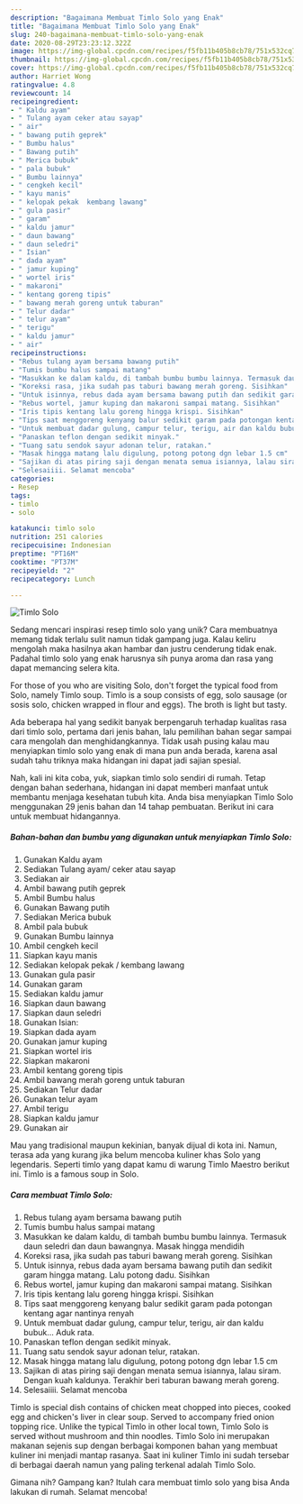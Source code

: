 ```yaml
---
description: "Bagaimana Membuat Timlo Solo yang Enak"
title: "Bagaimana Membuat Timlo Solo yang Enak"
slug: 240-bagaimana-membuat-timlo-solo-yang-enak
date: 2020-08-29T23:23:12.322Z
image: https://img-global.cpcdn.com/recipes/f5fb11b405b8cb78/751x532cq70/timlo-solo-foto-resep-utama.jpg
thumbnail: https://img-global.cpcdn.com/recipes/f5fb11b405b8cb78/751x532cq70/timlo-solo-foto-resep-utama.jpg
cover: https://img-global.cpcdn.com/recipes/f5fb11b405b8cb78/751x532cq70/timlo-solo-foto-resep-utama.jpg
author: Harriet Wong
ratingvalue: 4.8
reviewcount: 14
recipeingredient:
- " Kaldu ayam"
- " Tulang ayam ceker atau sayap"
- " air"
- " bawang putih geprek"
- " Bumbu halus"
- " Bawang putih"
- " Merica bubuk"
- " pala bubuk"
- " Bumbu lainnya"
- " cengkeh kecil"
- " kayu manis"
- " kelopak pekak  kembang lawang"
- " gula pasir"
- " garam"
- " kaldu jamur"
- " daun bawang"
- " daun seledri"
- " Isian"
- " dada ayam"
- " jamur kuping"
- " wortel iris"
- " makaroni"
- " kentang goreng tipis"
- " bawang merah goreng untuk taburan"
- " Telur dadar"
- " telur ayam"
- " terigu"
- " kaldu jamur"
- " air"
recipeinstructions:
- "Rebus tulang ayam bersama bawang putih"
- "Tumis bumbu halus sampai matang"
- "Masukkan ke dalam kaldu, di tambah bumbu bumbu lainnya. Termasuk daun seledri dan daun bawangnya. Masak hingga mendidih"
- "Koreksi rasa, jika sudah pas taburi bawang merah goreng. Sisihkan"
- "Untuk isinnya, rebus dada ayam bersama bawang putih dan sedikit garam hingga matang. Lalu potong dadu. Sisihkan"
- "Rebus wortel, jamur kuping dan makaroni sampai matang. Sisihkan"
- "Iris tipis kentang lalu goreng hingga krispi. Sisihkan"
- "Tips saat menggoreng kenyang balur sedikit garam pada potongan kentang agar nantinya renyah"
- "Untuk membuat dadar gulung, campur telur, terigu, air dan kaldu bubuk... Aduk rata."
- "Panaskan teflon dengan sedikit minyak."
- "Tuang satu sendok sayur adonan telur, ratakan."
- "Masak hingga matang lalu digulung, potong potong dgn lebar 1.5 cm"
- "Sajikan di atas piring saji dengan menata semua isiannya, lalau siram. Dengan kuah kaldunya. Terakhir beri taburan bawang merah goreng."
- "Selesaiiii. Selamat mencoba"
categories:
- Resep
tags:
- timlo
- solo

katakunci: timlo solo 
nutrition: 251 calories
recipecuisine: Indonesian
preptime: "PT16M"
cooktime: "PT37M"
recipeyield: "2"
recipecategory: Lunch

---
```



![Timlo Solo](https://img-global.cpcdn.com/recipes/f5fb11b405b8cb78/751x532cq70/timlo-solo-foto-resep-utama.jpg)

Sedang mencari inspirasi resep timlo solo yang unik? Cara membuatnya memang tidak terlalu sulit namun tidak gampang juga. Kalau keliru mengolah maka hasilnya akan hambar dan justru cenderung tidak enak. Padahal timlo solo yang enak harusnya sih punya aroma dan rasa yang dapat memancing selera kita.

For those of you who are visiting Solo, don&#39;t forget the typical food from Solo, namely Timlo soup. Timlo is a soup consists of egg, solo sausage (or sosis solo, chicken wrapped in flour and eggs). The broth is light but tasty.

Ada beberapa hal yang sedikit banyak berpengaruh terhadap kualitas rasa dari timlo solo, pertama dari jenis bahan, lalu pemilihan bahan segar sampai cara mengolah dan menghidangkannya. Tidak usah pusing kalau mau menyiapkan timlo solo yang enak di mana pun anda berada, karena asal sudah tahu triknya maka hidangan ini dapat jadi sajian spesial.


Nah, kali ini kita coba, yuk, siapkan timlo solo sendiri di rumah. Tetap dengan bahan sederhana, hidangan ini dapat memberi manfaat untuk membantu menjaga kesehatan tubuh kita. Anda bisa menyiapkan Timlo Solo menggunakan 29 jenis bahan dan 14 tahap pembuatan. Berikut ini cara untuk membuat hidangannya.

<!--inarticleads1-->

##### Bahan-bahan dan bumbu yang digunakan untuk menyiapkan Timlo Solo:

1. Gunakan  Kaldu ayam
1. Sediakan  Tulang ayam/ ceker atau sayap
1. Sediakan  air
1. Ambil  bawang putih geprek
1. Ambil  Bumbu halus
1. Gunakan  Bawang putih
1. Sediakan  Merica bubuk
1. Ambil  pala bubuk
1. Gunakan  Bumbu lainnya
1. Ambil  cengkeh kecil
1. Siapkan  kayu manis
1. Sediakan  kelopak pekak / kembang lawang
1. Gunakan  gula pasir
1. Gunakan  garam
1. Sediakan  kaldu jamur
1. Siapkan  daun bawang
1. Siapkan  daun seledri
1. Gunakan  Isian:
1. Siapkan  dada ayam
1. Gunakan  jamur kuping
1. Siapkan  wortel iris
1. Siapkan  makaroni
1. Ambil  kentang goreng tipis
1. Ambil  bawang merah goreng untuk taburan
1. Sediakan  Telur dadar
1. Gunakan  telur ayam
1. Ambil  terigu
1. Siapkan  kaldu jamur
1. Gunakan  air


Mau yang tradisional maupun kekinian, banyak dijual di kota ini. Namun, terasa ada yang kurang jika belum mencoba kuliner khas Solo yang legendaris. Seperti timlo yang dapat kamu di warung Timlo Maestro berikut ini. Timlo is a famous soup in Solo. 

<!--inarticleads2-->

##### Cara membuat Timlo Solo:

1. Rebus tulang ayam bersama bawang putih
1. Tumis bumbu halus sampai matang
1. Masukkan ke dalam kaldu, di tambah bumbu bumbu lainnya. Termasuk daun seledri dan daun bawangnya. Masak hingga mendidih
1. Koreksi rasa, jika sudah pas taburi bawang merah goreng. Sisihkan
1. Untuk isinnya, rebus dada ayam bersama bawang putih dan sedikit garam hingga matang. Lalu potong dadu. Sisihkan
1. Rebus wortel, jamur kuping dan makaroni sampai matang. Sisihkan
1. Iris tipis kentang lalu goreng hingga krispi. Sisihkan
1. Tips saat menggoreng kenyang balur sedikit garam pada potongan kentang agar nantinya renyah
1. Untuk membuat dadar gulung, campur telur, terigu, air dan kaldu bubuk... Aduk rata.
1. Panaskan teflon dengan sedikit minyak.
1. Tuang satu sendok sayur adonan telur, ratakan.
1. Masak hingga matang lalu digulung, potong potong dgn lebar 1.5 cm
1. Sajikan di atas piring saji dengan menata semua isiannya, lalau siram. Dengan kuah kaldunya. Terakhir beri taburan bawang merah goreng.
1. Selesaiiii. Selamat mencoba


Timlo is special dish contains of chicken meat chopped into pieces, cooked egg and chicken&#39;s liver in clear soup. Served to accompany fried onion topping rice. Unlike the typical Timlo in other local town, Timlo Solo is served without mushroom and thin noodles. Timlo Solo ini merupakan makanan sejenis sup dengan berbagai komponen bahan yang membuat kuliner ini menjadi mantap rasanya. Saat ini kuliner Timlo ini sudah tersebar di berbagai daerah namun yang paling terkenal adalah Timlo Solo. 

Gimana nih? Gampang kan? Itulah cara membuat timlo solo yang bisa Anda lakukan di rumah. Selamat mencoba!
